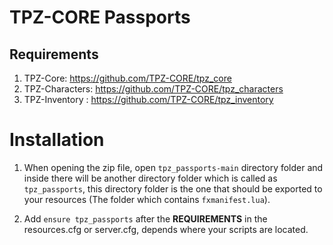 # TPZ-CORE Passports

## Requirements

1. TPZ-Core: https://github.com/TPZ-CORE/tpz_core
2. TPZ-Characters: https://github.com/TPZ-CORE/tpz_characters
3. TPZ-Inventory : https://github.com/TPZ-CORE/tpz_inventory
   
# Installation

1. When opening the zip file, open `tpz_passports-main` directory folder and inside there will be another directory folder which is called as `tpz_passports`, this directory folder is the one that should be exported to your resources (The folder which contains `fxmanifest.lua`).

2. Add `ensure tpz_passports` after the **REQUIREMENTS** in the resources.cfg or server.cfg, depends where your scripts are located.
